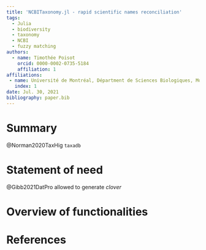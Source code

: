 ```yaml
---
title: 'NCBITaxonomy.jl - rapid scientific names reconciliation'
tags:
  - Julia
  - biodiversity
  - taxonomy
  - NCBI
  - fuzzy matching
authors:
  - name: Timothée Poisot
    orcid: 0000-0002-0735-5184
    affiliation: 1
affiliations:
 - name: Université de Montréal, Départment de Sciences Biologiques, Montréal QC, CANADA
   index: 1
date: Jul. 30, 2021
bibliography: paper.bib
---
```


# Summary

@Norman2020TaxHig `taxadb`

# Statement of need

@Gibb2021DatPro allowed to generate *clover*

# Overview of functionalities

# References